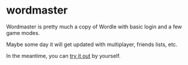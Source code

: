 # wordmaster

Wordmaster is pretty much a copy of Wordle with basic login and a few game modes.

Maybe some day it will get updated with multiplayer, friends lists, etc.

In the meantime, you can [try it out](https://wordmaster-d22ee.web.app/) by yourself.
